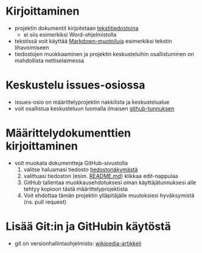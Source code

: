 
# Kirjoittaminen
- projektin dokumentit kirjoitetaan [tekstitiedostoina](http://fi.wikipedia.org/wiki/Tekstitiedosto)
	- ei siis esimerkiksi Word-ohjelmistolla
- tekstissä voit käyttää [Markdown-muotoiluja](http://github.github.com/github-flavored-markdown/) esimerkiksi tekstin lihavoimiseen
- tiedostojen muokkaaminen ja projektin keskusteluihin osallistuminen on mahdollista nettiselaimessa

# Keskustelu issues-osiossa
- issues-osio on määrittelyprojektin nakkilista ja keskustelualue
- voit osallistua keskusteluun luomalla ilmaisen [github-tunnuksen](https://github.com/signup/free)

# Määrittelydokumenttien kirjoittaminen
- voit muokata dokumentteja GitHub-sivustolla
	1. valitse haluamasi tiedosto [tiedostonäkymästä](https://github.com/suomi/potilastietojarjestelma)
	2. valittuasi tiedoston (esim. [README.md](https://github.com/suomi/potilastietojarjestelma/blob/master/README.md)) klikkaa edit-nappulaa
	3. GitHub tallentaa muokkausehdotuksesi oman käyttäjätunnuksesi alle tehtyy kopioon tästä määrittelyprojektista
	4. Voit ehdottaa tämän projektin ylläpitäjälle muutoksiesi hyväksymistä (ns. pull request)

# Lisää Git:in ja GitHubin käytöstä
- git on versionhallintaohjelmisto: [wikipedia-artikkeli](http://fi.wikipedia.org/wiki/Git)
